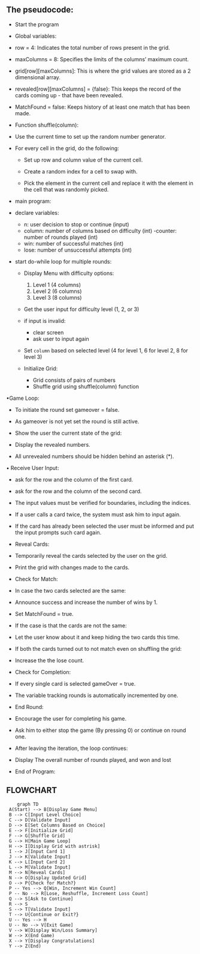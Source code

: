    ## The pseudocode: 

* Start the program
 
* Global variables:
  
* row = 4: Indicates the total number of rows present in the grid.
  
* maxColumns = 8: Specifies the limits of the columns’ maximum count.
  
* grid[row][maxColumns]: This is where the grid values are stored as a 2 dimensional array.
  
* revealed[row][maxColumns] = {false}: This keeps the record of the cards coming up - that have been revealed.
  
* MatchFound = false: Keeps history of at least one match that has been made.
  
* Function shuffle(column):
  
* Use the current time to set up the random number generator.
  
* For every cell in the grid, do the following:
 
   - Set up row and column value of the current cell.
   
   - Create a random index for a cell to swap with.
   
   - Pick the element in the current cell and replace it with the element in the cell that was randomly picked.
     
* main program:
* declare variables:
   - n: user decision to stop or continue (input)
   - column: number of columns based on difficulty (int)
   -counter: number of rounds played (int)
   - win: number of successful matches (int)
   - lose: number of unsuccessful attempts (int)

* start do-while loop for multiple rounds:
    * Display Menu with difficulty options:
        1. Level 1 (4 columns)
        2. Level 2 (6 columns)
        3. Level 3 (8 columns)
        
    * Get the user input for difficulty level (1, 2, or 3)
    * if input is invalid:
        * clear screen
        * ask user to input again
    
    * Set `column` based on selected level (4 for level 1, 6 for level 2, 8 for level 3)

    * Initialize Grid:
        - Grid consists of pairs of numbers
        - Shuffle grid using shuffle(column) function

•Game Loop:

* To initiate the round set gameover = false.

* As gameover is not yet set the round is still active.

* Show the user the current state of the grid:

* Display the revealed numbers.

* All unrevealed numbers should be hidden behind an asterisk (*).

• Receive User Input:

* ask for the row and the column of the first card.

* ask for the row and the column of the second card.

* The input values must be verified for boundaries, including the indices.

* If a user calls a card twice, the system must ask him to input again.

* If the card has already been selected the user must be informed and put the input prompts such card  again.

* Reveal Cards:

* Temporarily reveal the cards selected by the user on the grid.

* Print  the grid with changes made to the cards.

* Check for Match:

* In case the two cards selected are the same:

* Announce success and increase the number of wins by 1.

* Set MatchFound = true.

* If the case is that the cards are not the same:

* Let the user know about it and keep hiding the two cards this time.

* If both the cards turned out to not match even on shuffling the grid: 

* Increase the the lose count.

 * Check for Completion:
 
 * If every single card is selected gameOver = true.
 
 * The variable tracking rounds is automatically incremented by one.
 
 * End Round:
 
 * Encourage the user for completing his game.
 
 * Ask him to either stop the game (By pressing 0) or continue on round one.
 
 * After leaving the iteration, the loop continues:
 
 * Display The overall number of rounds played, and won and lost
 
 * End of Program:
        
    

















## FLOWCHART 

   ``` mermaid 
       graph TD
    A(Start) --> B[Display Game Menu]
    B --> C[Input Level Choice]
    C --> D[Validate Input]
    D --> E[Set Columns Based on Choice]
    E --> F[Initialize Grid]
    F --> G[Shuffle Grid]
    G --> H[Main Game Loop]
    H --> I[Display Grid with astrisk]
    I --> J[Input Card 1]
    J --> K[Validate Input]
    K --> L[Input Card 2]
    L --> M[Validate Input]
    M --> N[Reveal Cards]
    N --> O[Display Updated Grid]
    O --> P{Check for Match?}
    P -- Yes --> Q[Win, Increment Win Count]
    P -- No --> R[Lose, Reshuffle, Increment Loss Count]
    Q --> S[Ask to Continue]
    R --> S
    S --> T[Validate Input]
    T --> U{Continue or Exit?}
    U -- Yes --> H
    U -- No --> V[Exit Game]
    V --> W[Display Win/Loss Summary]
    W --> X(End Game)
    X --> Y[Display Congratulations]
    Y --> Z(End)
